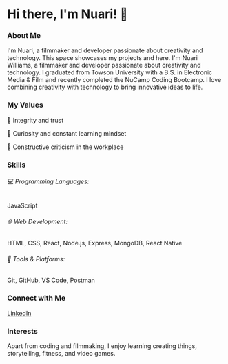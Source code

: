 <h1>Hi there, I'm Nuari! 👋</h1>

<h3>About Me</h3>
<p>
  I'm Nuari, a filmmaker and developer passionate about creativity and technology. 
  This space showcases my projects and here. I'm Nuari Williams, a filmmaker and 
  developer passionate about creativity and technology. I graduated from Towson University with a 
  B.S. in Electronic Media & Film and recently completed the NuCamp Coding Bootcamp. 
  I love combining creativity with technology to bring innovative ideas to life.
</p>

<h3>My Values</h3>
<p>🤝 Integrity and trust</p>
<p>🙌 Curiosity and constant learning mindset</p>
<p>🙏 Constructive criticism in the workplace</p>  

<h3>Skills</h3>
<p>
  <h6>💻 Programming Languages:</h6> JavaScript
  <h6>🌐 Web Development:</h6> HTML, CSS, React, Node.js, Express, MongoDB, React Native
  <h6>🤳 Tools & Platforms:</h6> Git, GitHub, VS Code, Postman
</p>

<h3>Connect with Me</h3>
<a href="https://www.linkedin.com/in/nuariwilliams/">LinkedIn</a>

<h3>Interests</h3>
<p>Apart from coding and filmmaking, I enjoy learning creating things, storytelling, fitness, and video games.</p>
